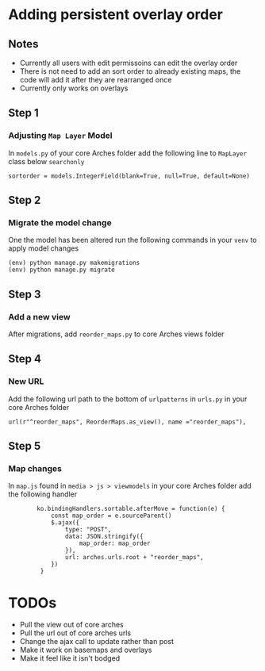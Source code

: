 # Adding persistent overlay order

## Notes

- Currently all users with edit permissoins can edit the overlay order
- There is not need to add an sort order to already existing maps, the code will add it after they are rearranged once
- Currently only works on overlays

## Step 1
### Adjusting `Map Layer` Model

In `models.py` of your core Arches folder add the following line to `MapLayer` class below `searchonly`
```
sortorder = models.IntegerField(blank=True, null=True, default=None)
```


## Step 2
### Migrate the model change

One the model has been altered run the following commands in your `venv` to apply model changes

```
(env) python manage.py makemigrations
(env) python manage.py migrate
```


## Step 3
### Add a new view

After migrations, add `reorder_maps.py` to core Arches views folder


## Step 4
### New URL

Add the following url path to the bottom of `urlpatterns` in `urls.py` in your core Arches folder
```
url(r"^reorder_maps", ReorderMaps.as_view(), name ="reorder_maps"),
```


## Step 5
### Map changes

In `map.js` found in `media > js > viewmodels` in your core Arches folder add the following handler
```
        ko.bindingHandlers.sortable.afterMove = function(e) {
            const map_order = e.sourceParent()
            $.ajax({
                type: "POST",
                data: JSON.stringify({
                    map_order: map_order
                }),
                url: arches.urls.root + "reorder_maps",
            })
         }
```

# TODOs

- Pull the view out of core arches
- Pull the url out of core arches urls
- Change the ajax call to update rather than post
- Make it work on basemaps and overlays
- Make it feel like it isn't bodged 
